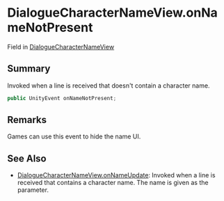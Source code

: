 # DialogueCharacterNameView.onNameNotPresent

Field in [DialogueCharacterNameView](api/csharp/yarn.unity.dialoguecharacternameview.md)

## Summary


Invoked when a line is received that doesn't contain a
character name.


```csharp
public UnityEvent onNameNotPresent;
```

## Remarks


Games can use this event to hide the name UI.


## See Also

* [DialogueCharacterNameView.onNameUpdate](api/csharp/yarn.unity.dialoguecharacternameview.onnameupdate.md): Invoked when a line is received that contains a character name. The name is given as the parameter.

